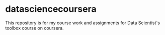 # datasciencecoursera
This repository is for my course work and assignments for Data Scientist`s toolbox course on coursera.
